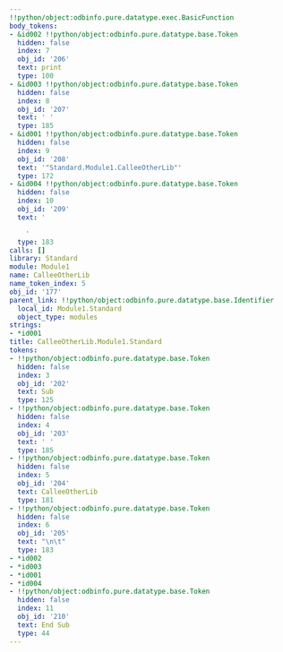 ```yaml
---
!!python/object:odbinfo.pure.datatype.exec.BasicFunction
body_tokens:
- &id002 !!python/object:odbinfo.pure.datatype.base.Token
  hidden: false
  index: 7
  obj_id: '206'
  text: print
  type: 100
- &id003 !!python/object:odbinfo.pure.datatype.base.Token
  hidden: false
  index: 8
  obj_id: '207'
  text: ' '
  type: 185
- &id001 !!python/object:odbinfo.pure.datatype.base.Token
  hidden: false
  index: 9
  obj_id: '208'
  text: '"Standard.Module1.CalleeOtherLib"'
  type: 172
- &id004 !!python/object:odbinfo.pure.datatype.base.Token
  hidden: false
  index: 10
  obj_id: '209'
  text: '

    '
  type: 183
calls: []
library: Standard
module: Module1
name: CalleeOtherLib
name_token_index: 5
obj_id: '177'
parent_link: !!python/object:odbinfo.pure.datatype.base.Identifier
  local_id: Module1.Standard
  object_type: modules
strings:
- *id001
title: CalleeOtherLib.Module1.Standard
tokens:
- !!python/object:odbinfo.pure.datatype.base.Token
  hidden: false
  index: 3
  obj_id: '202'
  text: Sub
  type: 125
- !!python/object:odbinfo.pure.datatype.base.Token
  hidden: false
  index: 4
  obj_id: '203'
  text: ' '
  type: 185
- !!python/object:odbinfo.pure.datatype.base.Token
  hidden: false
  index: 5
  obj_id: '204'
  text: CalleeOtherLib
  type: 181
- !!python/object:odbinfo.pure.datatype.base.Token
  hidden: false
  index: 6
  obj_id: '205'
  text: "\n\t"
  type: 183
- *id002
- *id003
- *id001
- *id004
- !!python/object:odbinfo.pure.datatype.base.Token
  hidden: false
  index: 11
  obj_id: '210'
  text: End Sub
  type: 44
---
```

